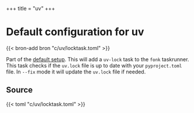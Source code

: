 +++
title = "uv"
+++

# Default configuration for uv

{{< bron-add bron "c/uv/locktask.toml" >}}

Part of the [default setup](/bootstrap/_index.md). This will add a `uv-lock` task to the `fonk` taskrunner. This task checks if the `uv.lock` file is up to date with your `pyproject.toml` file. In `--fix` mode it will update the `uv.lock` file if needed.

## Source

{{< toml "c/uv/locktask.toml" >}}
